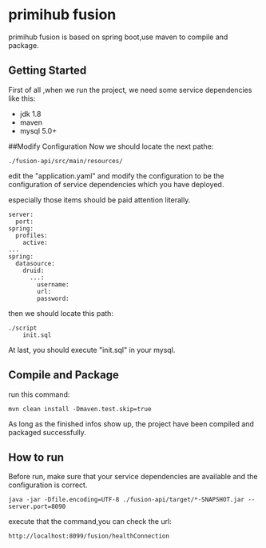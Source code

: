 # primihub fusion
primihub fusion is based on spring boot,use maven to compile and package.
## Getting Started
First of all ,when we run the project, we need some service dependencies like this:
- jdk 1.8
- maven
- mysql 5.0+


##Modify Configuration
Now we should locate the next pathe:

    ./fusion-api/src/main/resources/

edit the "application.yaml" and modify the configuration to be the configuration of service dependencies which you have deployed.

especially those items should be paid attention literally.

    server:
      port: 
    spring:
      profiles:
        active: 
    ...
    spring:
      datasource:
        druid:
          ...:
            username: 
            url: 
            password: 

then we should locate this path:

    ./script
        init.sql


At last, you should execute "init.sql" in your mysql.

## Compile and Package
run this command:

    mvn clean install -Dmaven.test.skip=true 

As long as the finished infos show up, the project have been compiled and packaged successfully.

## How to run
Before run, make sure that your service dependencies are available and the configuration is correct.

    java -jar -Dfile.encoding=UTF-8 ./fusion-api/target/*-SNAPSHOT.jar --server.port=8090

execute that the command,you can check the url:
    
    http://localhost:8099/fusion/healthConnection
